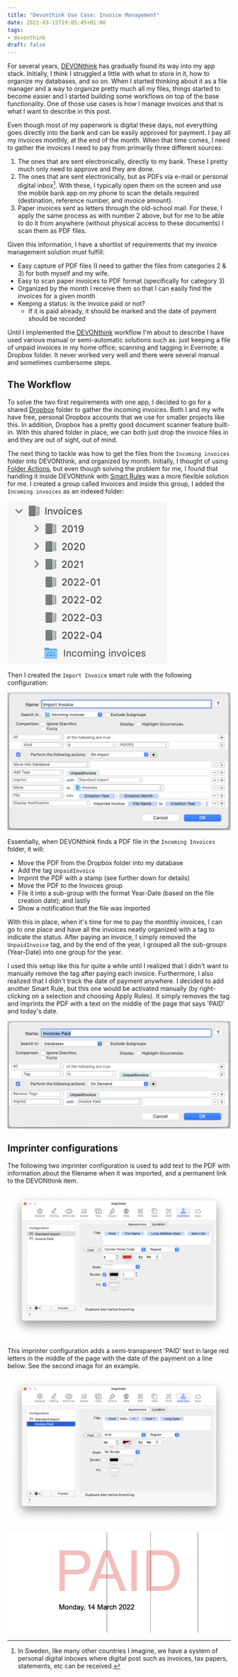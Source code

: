 ```yaml
---
title: "Devonthink Use Case: Invoice Management"
date: 2022-03-15T19:05:45+01:00
tags:
- devonthink
draft: false
---
```


For several years, [DEVONthink](https://www.devontechnologies.com/apps/devonthink) has gradually found its way into my app stack. Initially, I think I struggled a little with what to store in it, how to organize my databases, and so on. When I started thinking about it as a file manager and a way to organize pretty much all my files, things started to become easier and I started building some workflows on top of the base functionality. One of those use cases is how I manage invoices and that is what I want to describe in this post.

Even though most of my paperwork is digital these days, not everything goes directly into the bank and can be easily approved for payment. I pay all my invoices monthly, at the end of the month. When that time comes, I need to gather the invoices I need to pay from primarily three different sources:

1. The ones that are sent electronically, directly to my bank. These I pretty much only need to approve and they are done.
2. The ones that are sent electronically, but as PDFs via e-mail or personal digital inbox[^1]. With these, I typically open them on the screen and use the mobile bank app on my phone to scan the details required (destination, reference number, and invoice amount).
3. Paper invoices sent as letters through the old-school mail. For these, I apply the same process as with number 2 above, but for me to be able to do it from anywhere (without physical access to these documents) I scan them as PDF files.

[^1]: In Sweden, like many other countries I imagine, we have a system of personal digital inboxes where digital post such as invoices, tax papers, statements, etc can be received.

Given this information, I have a shortlist of requirements that my invoice management solution must fulfill:

- Easy capture of PDF files (I need to gather the files from categories 2 & 3) for both myself and my wife.
- Easy to scan paper invoices to PDF format (specifically for category 3)
- Organized by the month I receive them so that I can easily find the invoices for a given month
- Keeping a status: is the invoice paid or not?
	- If it is paid already, it should be marked and the date of payment should be recorded

Until I implemented the [DEVONthink](https://www.devontechnologies.com/apps/devonthink) workflow I'm about to describe I have used various manual or semi-automatic solutions such as: just keeping a file of unpaid invoices in my home office; scanning and tagging in Evernote; a Dropbox folder. It never worked very well and there were several manual and sometimes cumbersome steps.

## The Workflow

To solve the two first requirements with one app, I decided to go for a shared [Dropbox](https://www.dropbox.com) folder to gather the incoming invoices. Both I and my wife have free, personal Dropbox accounts that we use for smaller projects like this. In addition, Dropbox has a pretty good document scanner feature built-in. With this shared folder in place, we can both just drop the invoice files in and they are out of sight, out of mind. 

The next thing to tackle was how to get the files from the `Incoming invoices` folder into DEVONthink, and organized by month. Initially, I thought of using [Folder Actions](https://www.devontechnologies.com/blog/tipusefolderactions), but even though solving the problem for me, I found that handling it inside DEVONthink with [Smart Rules](https://www.devontechnologies.com/blog/20201110-organize-with-smart-rules) was a more flexible solution for me. I created a group called Invoices and inside this group, I added the `Incoming invoices` as an indexed folder:

![](/dt/folder-structure.png#center)

Then I created the `Import Invoice` smart rule with the following configuration:

![](/dt/import-invoice-rule.png#center)

Essentially, when DEVONthink finds a PDF file in the `Incoming Invoices` folder, it will:

- Move the PDF from the Dropbox folder into my database
- Add the tag `UnpaidInvoice`
- Imprint the PDF with a stamp (see further down for details)
- Move the PDF to the Invoices group
- File it into a sub-group with the format Year-Date (based on the file creation date); and lastly
- Show a notification that the file was imported

With this in place, when it's time for me to pay the monthly invoices, I can go to one place and have all the invoices neatly organized with a tag to indicate the status. After paying an invoice, I simply removed the `UnpaidInvoice` tag, and by the end of the year, I grouped all the sub-groups (Year-Date) into one group for the year.

I used this setup like this for quite a while until I realized that I didn't want to manually remove the tag after paying each invoice. Furthermore, I also realized that I didn't track the date of payment anywhere. I decided to add another Smart Rule, but this one would be activated manually (by right-clicking on a selection and choosing Apply Rules). 
It simply removes the tag and imprints the PDF with a text on the middle of the page that says 'PAID' and today's date.

![](/dt/invoices-paid-rule.png#center)


## Imprinter configurations

The following two imprinter configuration is used to add text to the PDF with information about the filename when it was imported, and a permanent link to the DEVONthink item.

![](/dt/import-imprinter.png#center)

This imprinter configuration adds a semi-transparent 'PAID' text in large red letters in the middle of the page with the date of the payment on a line below. See the second image for an example.

![](/dt/invoice-paid-imprinter.png#center)

![](/dt/invoice-imprinted.png#center)
